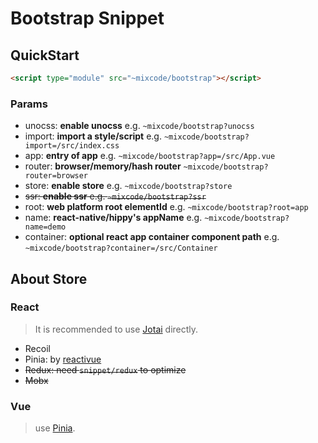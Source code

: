 # Bootstrap Snippet

## QuickStart

```html
<script type="module" src="~mixcode/bootstrap"></script>
```

### Params

- unocss: **enable unocss** e.g. `~mixcode/bootstrap?unocss`
- import: **import a style/script** e.g.
  `~mixcode/bootstrap?import=/src/index.css`
- app: **entry of app** e.g. `~mixcode/bootstrap?app=/src/App.vue`
- router: **browser/memory/hash router** `~mixcode/bootstrap?router=browser`
- store: **enable store** e.g. `~mixcode/bootstrap?store`
- ~~ssr: **enable ssr** e.g. `~mixcode/bootstrap?ssr`~~
- root: **web platform root elementId** e.g. `~mixcode/bootstrap?root=app`
- name: **react-native/hippy's appName** e.g. `~mixcode/bootstrap?name=demo`
- container: **optional react app container component path** e.g.
  `~mixcode/bootstrap?container=/src/Container`

## About Store

### React

> It is recommended to use [Jotai](https://github.com/pmndrs/jotai) directly.

- Recoil
- Pinia: by [reactivue](https://github.com/antfu/reactivue)
- ~~Redux: need `snippet/redux` to optimize~~
- ~~Mobx~~

### Vue

> use [Pinia](https://github.com/vuejs/pinia).
